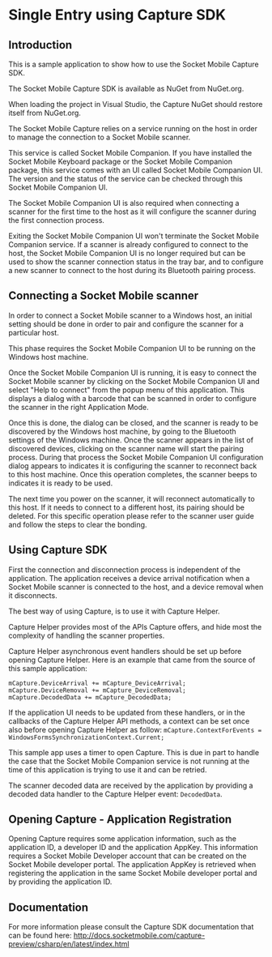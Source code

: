 # Single Entry using Capture SDK

## Introduction
This is a sample application to show how to use the Socket Mobile Capture SDK.

The Socket Mobile Capture SDK is available as NuGet from NuGet.org.

When loading the project in Visual Studio, the Capture NuGet should restore itself from NuGet.org.

The Socket Mobile Capture relies on a service running on the host in order to manage the connection to a Socket Mobile scanner.

This service is called Socket Mobile Companion. If you have installed the Socket Mobile Keyboard package or the Socket Mobile Companion package, this service comes with an UI called Socket Mobile Companion UI. The version and the status of the service can be checked through this Socket Mobile Companion UI.

The Socket Mobile Companion UI is also required when connecting a scanner for the first time to the host as it will configure the scanner during the first connection process.

Exiting the Socket Mobile Companion UI won't terminate the Socket Mobile Companion service. If a scanner is already configured to connect to the host, the Socket Mobile Companion UI is no longer required but can be used to show the scanner connection status in the tray bar, and to configure a new scanner to connect to the host during its Bluetooth pairing process.

## Connecting a Socket Mobile scanner
In order to connect a Socket Mobile scanner to a Windows host, an initial setting should be done in order to pair and configure the scanner for a particular host.

This phase requires the Socket Mobile Companion UI to be running on the Windows host machine.

Once the Socket Mobile Companion UI is running, it is easy to connect the Socket Mobile scanner by clicking on the Socket Mobile Companion UI and select "Help to connect" from the popup menu of this application. This displays a dialog with a barcode that can be scanned in order to configure the scanner in the right Application Mode.

Once this is done, the dialog can be closed, and the scanner is ready to be discovered by the Windows host machine, by going to the Bluetooth settings of the Windows machine. Once the scanner appears in the list of discovered devices, clicking on the scanner name will start the pairing process. During that process the Socket Mobile Companion UI configuration dialog appears to indicates it is configuring the scanner to reconnect back to this host machine. Once this operation completes, the scanner beeps to indicates it is ready to be used.

The next time you power on the scanner, it will reconnect automatically to this host. If it needs to connect to a different host, its pairing should be deleted. For this specific operation please refer to the scanner user guide and follow the steps to clear the bonding.

## Using Capture SDK
First the connection and disconnection process is independent of the application. The application receives a device arrival notification when a Socket Mobile scanner is connected to the host, and a device removal when it disconnects.

The best way of using Capture, is to use it with Capture Helper.

Capture Helper provides most of the APIs Capture offers, and hide most the complexity of handling the scanner properties.

Capture Helper asynchronous event handlers should be set up before opening Capture Helper.
Here is an example that came from the source of this sample application:
```
mCapture.DeviceArrival += mCapture_DeviceArrival;
mCapture.DeviceRemoval += mCapture_DeviceRemoval;
mCapture.DecodedData += mCapture_DecodedData;
```

If the application UI needs to be updated from these handlers, or in the callbacks of the Capture Helper API methods, a context can be set once also before opening Capture Helper as follow:
`mCapture.ContextForEvents = WindowsFormsSynchronizationContext.Current;`

This sample app uses a timer to open Capture. This is due in part to handle the case that the Socket Mobile Companion service is not running at the time of this application is trying to use it and can be retried.

The scanner decoded data are received by the application by providing a decoded data handler to the Capture Helper event: `DecodedData`.

## Opening Capture - Application Registration
Opening Capture requires some application information, such as the application ID, a developer ID and the application AppKey.
This information requires a Socket Mobile Developer account that can be created on the Socket Mobile developer portal. The application AppKey is retrieved when registering the application in the same Socket Mobile developer portal and by providing the application ID.  

## Documentation
For more information please consult the Capture SDK documentation that can be found here: http://docs.socketmobile.com/capture-preview/csharp/en/latest/index.html
